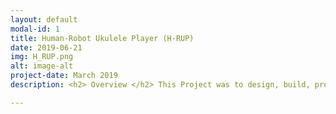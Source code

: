 ```yaml
---
layout: default
modal-id: 1
title: Human-Robot Ukulele Player (H-RUP)
date: 2019-06-21
img: H_RUP.png 
alt: image-alt
project-date: March 2019
description: <h2> Overview </h2> This Project was to design, build, program and eventually play a Human-Robot Ukulele Player or H-RUP! The inspiration for this project came from a love of music, a will to learn the Ukulele and lack of being able to do so, so why not build a robot to help! <br> <br> <div align="center"> <iframe width="630" height="385" src="https://www.youtube-nocookie.com/embed/SKRP2N837I4" frameborder="0" allow="accelerometer; autoplay; encrypted-media; gyroscope; picture-in-picture" allowfullscreen></iframe> </div> <br>This Robot is designed to help someone play a song on a Ukulele without pressing any chords, H-RUP presses the chords for you and has an LED giving you a 3 flash count down and telling you when to strum!<br> <br> <h2> Approach </h2> The basic approach I followed was to develop a 4x4 bank of solenoids to be housed above a small section of the ukkulele neck, placed above a part of the ukulele whereby this bank of solenoids will be able to press a pretty comprehensive combination of notes/chords, enough to be able to play most, if not all songs.<br>These solenoids are controlled using a PIC32MX795F512H microcontroller and a driver circuit. The Ukulele and Solenoid housing were designed and constructed by 3D printing and Laser Cutting. Coding was done C and Python.<br> <br> <h2> Mechanical Design </h2> The mechanical design of this project can be boiled down to 4 main objectives, it had to securely house the Ukulele, it had to place the solenoid bank in the correct position so as to be able to hit the right chords, it had to be stable and it had to be able to handle any heat dissapation from the solenoids. The final result of these objectives can be seen in both ".stl" format and in real life below<span>&#58;</span> <p align="center"> <script src="https://embed.github.com/view/3d/LeTo37/Ukulele_Player/master/Mechanical_Designs/Full_Assembly.stl"></script> </p> <p align="center"> <img src="img/portfolio/MechFullAssembly.png" height="50%" width="50%"> </p> The design can be further broken down into <b>3D printed parts</b> and <b>Laser Cut Parts.</b> <br>The 3D printed parts were responsible for housing the Ukulele as well as providing stability to the design. As such a wide based structure shaped around the Ukulele was designed. This design is shown the stl file below<span>&#58;</span><p align="center"> <script src="https://embed.github.com/view/3d/LeTo37/Ukulele_Player/master/Mechanical_Designs/3D_Prints/Base_and_Uke_Housing.stl"></script> </p> <br> The laser cut parts were responsible for housing the solenoids above the right part of the Ukulele such that they are able to press chords. Three layers were designed such that the solenoids would be compressed from the bottom and top as well as aligned in the middle. This three layer design was chosen so that the solenoids can receive airflow to prevent overheating. Each layer fits around the threadbars as can be seen in the full assembly above and the layers are seperated by nuts on the threadbars. The three layers shown from left to right are a birds eye view of the top, middle and bottom layer respectively.<p align="center"><img src="img/portfolio/TopLayer.png" width="200" /><img src="img/portfolio/MiddleLayer.png" width="200" /> <img src="img/portfolio/BottomLayer.png" width="200" /></p> <br> <br> <h2> Electronics </h2><p align="center"><img src="img/portfolio/Electronics.png" height ='300' width="250" /></p><br> <br> <h3> MicroController </h3> The microcontroller being used to control this project is the PIC32MX795F512H with use of the <a href=http://hades.mech.northwestern.edu/index.php/NU32>NU32</a> breakout board.<br> <br> <h3> Circuitry </h3> The circuitry that is used to drive each solenoid consists of a Digital I/O pin from the microcontroller going through a 1 kilo Ohm resistor to the base of an NPN Darlington transistor. The collector of which is connected to a 7.5V power supply (32W, 4.32A AC/DC wall adapter) through a parallel combination of the solenoid being activated and a flyback diode. The emmitter of the transistor is connected to ground. The datasheets for the components used can be found <a href=https://github.com/LeTo37/Ukulele_Player/tree/master/Docs>here.</a><br> A simple connection from the PIC32 Digital I/O to an LED with a 330 Ohm pulldown resistor. This LED is used as the Start and Strum Light to indicate to the user when to strum. <br> Both circuit designs shown below, from left to right is the solenoid driver and LED circuit<span>&#58;</span> <br> <p align="center"> <img src="img/portfolio/SolenoidDriver.png" width="200" /> <img src="img/portfolio/LED.png" width="200" /></p> <br> <br> <h2> Code </h2> The <a href=https://github.com/LeTo37/Ukulele_Player/tree/master/Code>Code</a> for this project was split into microcontroller code - done in C - and user code - done in Python. <br>The purpose of the <b>Microcontroller Code</b> is to read a song sent into the microcontroller by the user code and convert that into digital highs or lows such that the solenoids actuate at the correct time. This allows the H-RUP to press chords on the Ukulele in the correct sequence and timing, producing a song.<br>The <b>User Code</b> is a python executable called <b>Ukelele Jukebox</b>, it gives the user a choice, the user can either write their own song to be played with H-RUP or the user can choose from a list of preset songs and play that.<br> <br> <h2> Future Work </h2>Further work on this project could include:<br><br><ul><li>Redesigning the mechanical structure a bit to make it smaller, perhaps small enough to be able to hold it like a normal Ukulele. </li><li> The design and printing of a dedicated PCB for the H-RUP as opposed to leaving everything on a breadboard.</li><li>Adding a scoring system, that listens to the user's strumming and compares it to the timing of the Strum LED. </li><li>Adding more songs to the repertoire</li> </ul> <br> <br> <h2>Further Reading </h2><br>For more detailed descriptions of how this all came together, please visit the project's Github repository found <a href=https://github.com/LeTo37/Ukulele_Player>here.</a><br> <p align="center"><img src="img/portfolio/H_RUP_All.png" /></p>

---
```


